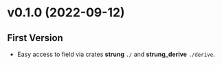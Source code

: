 # v0.1.0 (2022-09-12)

## First Version
* Easy access to field via crates **strung** `./` and **strung_derive** `./derive`.